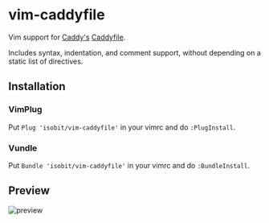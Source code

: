 # vim-caddyfile

Vim support for [Caddy's](https://caddyserver.com/) [Caddyfile](https://caddyserver.com/docs/caddyfile).

Includes syntax, indentation, and comment support, without depending on a static list of directives.

## Installation
### VimPlug
Put `Plug 'isobit/vim-caddyfile'` in your vimrc and do `:PlugInstall`.
### Vundle
Put `Bundle 'isobit/vim-caddyfile'` in your vimrc and do `:BundleInstall`.

## Preview
![preview](https://raw.githubusercontent.com/isobit/vim-caddyfile/master/images/caddyfile-preview.png)

